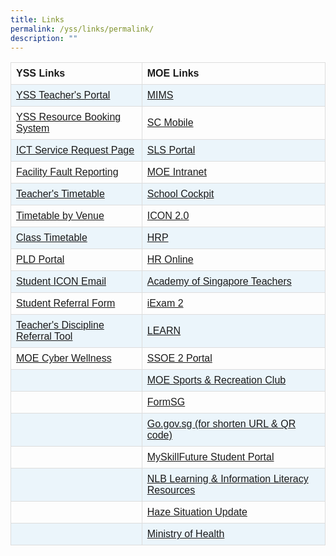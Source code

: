 ```yaml
---
title: Links
permalink: /yss/links/permalink/
description: ""
---
```



<style>
table {
  font-family: arial, sans-serif;
  border-collapse: collapse;
  width: 100%;
}

td, th {
  border: 1px solid #dddddd;
  text-align: left;
  padding: 8px;
}

tr:nth-child(even) {
  background-color: #EBF5FB;
}
</style>

<table>
  <tbody><tr>
    <th>YSS Links</th>
   <th>MOE Links</th>
   </tr>
  <tr>
		<td><a href="https://sites.google.com/moe.edu.sg/yss-teachers/teachers">YSS Teacher's Portal</a></td>
    <td><a href="https://idp.mims.moe.gov.sg/nidp/app/login">MIMS</a></td>
  </tr>
  <tr>
    <td><a href="https://rbs.avero-tech.com/">YSS Resource Booking System</a></td>
    <td><a href="https://scmobile.moe.edu.sg/login">SC Mobile</a></td> 
  </tr>
  <tr>
    <td><a href="https://docs.google.com/forms/d/e/1FAIpQLSeQdaUI35ybm2E5qBBW9xt5UaJvYVnPruYeL1g0Ap9DkuzggA/viewform">ICT Service Request Page</a></td>
    <td><a href="https://vle.learning.moe.edu.sg/login">SLS Portal</a></td>    
  </tr>
  <tr>
    <td><a href="https://docs.google.com/forms/d/e/1FAIpQLSd52mydVEfx2QhCPHOXRD-yRCEafEGhia4KYrlwbvMtkA84Cw/viewform">Facility Fault Reporting</a></td>
    <td><a href="https://intranet.moe.gov.sg/">MOE Intranet</a></td>  
  </tr>
  <tr>
    <td><a href="">Teacher's Timetable</a></td>
    <td><a href="https://schoolcockpit.moe.gov.sg">School Cockpit</a></td>
  </tr>
  <tr>
    <td><a href="">Timetable by Venue</a></td>
    <td><a href="https://icon.moe.edu.sg/home">ICON 2.0</a></td>  
  </tr>
	<tr>
    <td><a href="https://yishunsec.moe.edu.sg/students/students-timetable">Class Timetable</a></td>
    <td><a href="https://www.hrp.gov.sg">HRP</a></td>
  </tr>
		<tr>
    <td><a href="https://sites.google.com/moe.edu.sg/ysspdlp">PLD Portal</a></td>
    <td><a href="http://intranet.moe.gov.sg/hronline/Pages/Home.aspx">HR Online</a></td>
  </tr>
			<tr>
    <td><a href="https://workspace.google.com/dashboard">Student ICON Email</a></td>
    <td><a href="https://academyofsingaporeteachers.moe.edu.sg">Academy of Singapore Teachers</a></td>
  </tr>
		<tr>
    <td><a href="https://forms.gle/9wJdoyP5tusj8sCD9">Student Referral Form</a></td>
    <td><a href="https://iexams.seab.gov.sg/login">iExam 2</a></td>
  </tr>
	<tr>
    <td><a href="https://forms.gle/h1LCqd5BAWhcsMaG7">Teacher's Discipline Referral Tool</a></td>
    <td><a href="https://learn.gov.sg/">LEARN</a></td>
  </tr>
	<tr>
    <td><a href="https://www.moe.gov.sg/education-in-sg/our-programmes/cyber-wellness">MOE Cyber Wellness</a></td>
    <td><a href="https://ssoe2.moe.edu.sg/sp">SSOE 2 Portal</a></td>
  </tr>
	<tr>
    <td></td>
    <td><a href="https://www.mesrc.net">MOE Sports &amp; Recreation Club</a></td>
  </tr>
	<tr>
    <td></td>
    <td><a href="https://form.gov.sg">FormSG</a></td>
  </tr>
	<tr>
    <td></td>
    <td><a href="https://go.gov.sg">Go.gov.sg (for shorten URL &amp; QR code)</a></td>
	 </tr>
		<tr>
    <td></td>
    <td><a href="https://www.myskillsfuture.gov.sg/content/student/en/secondary.html">MySkillFuture Student Portal</a></td>
	 </tr>
	<tr>
    <td></td>
    <td><a href="https://sure.nlb.gov.sg">NLB Learning &amp; Information Literacy Resources</a></td>
	 </tr>
	<tr>
    <td></td>
    <td><a href="https://www.haze.gov.sg">Haze Situation Update</a></td>
	 </tr>
		<tr>
    <td></td>
    <td><a href="https://www.moh.gov.sg">Ministry of Health</a></td>
	 </tr>
		
</tbody></table>